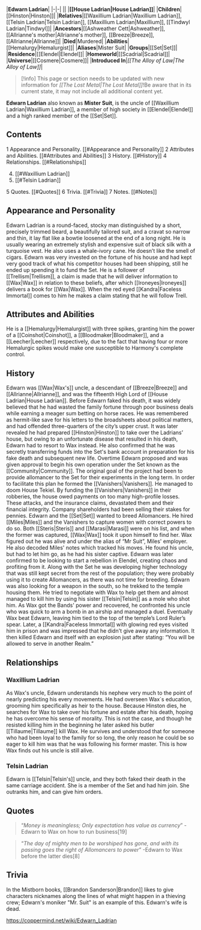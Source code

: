 |**Edwarn Ladrian**|
|-|-|
||
|**[[House Ladrian\|House Ladrian]]**|
|**Children**|[[Hinston\|Hinston]]|
|**Relatives**|[[Waxillium Ladrian\|Waxillium Ladrian]], [[Telsin Ladrian\|Telsin Ladrian]], [[Maxillium Ladrian\|Maxillium]], [[Tindwyl Ladrian\|Tindwyl]]|
|**Ancestors**|[[Ashweather Cett\|Ashweather]], [[Allrianne's mother\|Allrianne's mother]], [[Breeze\|Breeze]], [[Allrianne\|Allrianne]]|
|**Died**|Murdered|
|**Abilities**|[[Hemalurgy\|Hemalurgist]]|
|**Aliases**|Mister Suit|
|**Groups**|[[Set\|Set]]|
|**Residence**|[[Elendel\|Elendel]]|
|**Homeworld**|[[Scadrial\|Scadrial]]|
|**Universe**|[[Cosmere\|Cosmere]]|
|**Introduced In**|*[[The Alloy of Law\|The Alloy of Law]]*|

> [!info] This page or section needs to be updated with new information for *[[The Lost Metal\|The Lost Metal]]*!Be aware that in its current state, it may not include all additional content yet.

**Edwarn Ladrian** also known as **Mister Suit**, is the uncle of [[Waxillium Ladrian\|Waxillium Ladrian]], a member of high society in [[Elendel\|Elendel]] and a high ranked member of the [[Set\|Set]].

## Contents

1 Appearance and Personality. [[#Appearance and Personality]] 
2 Attributes and Abilities. [[#Attributes and Abilities]] 
3 History. [[#History]] 
4 Relationships. [[#Relationships]] 

4. [[#Waxillium Ladrian]] 
4. [[#Telsin Ladrian]] 


5 Quotes. [[#Quotes]] 
6 Trivia. [[#Trivia]] 
7 Notes. [[#Notes]] 


## Appearance and Personality
 
Edwarn Ladrian is a round-faced, stocky man distinguished by a short, precisely trimmed beard, a beautifully tailored suit, and a cravat so narrow and thin, it lay flat like a bowtie loosened at the end of a long night.
He is usually wearing an extremely stylish and expensive suit of black silk with a turquoise vest. He also uses a whale-ivory cane. He doesn’t like the smell of cigars. Edwarn was very invested on the fortune of his house and had kept very good track of what his competitor houses had been shipping, still he ended up spending it to fund the Set.
He is a follower of [[Trellism\|Trellism]], a claim is made that he will deliver information to [[Wax\|Wax]] in relation to these beliefs, after which [[Ironeyes\|Ironeyes]] delivers a book for [[Wax\|Wax]]. When the red eyed [[Kandra\|Faceless Immortal]] comes to him he makes a claim stating that he will follow Trell.

## Attributes and Abilities
He is a [[Hemalurgy\|Hemalurgist]] with three spikes, granting him the power of a [[Coinshot\|Coinshot]], a [[Bloodmaker\|Bloodmaker]], and a [[Leecher\|Leecher]] respectively, due to the fact that having four or more Hemalurgic spikes would make one susceptible to Harmony's complete control.


## History
 
Edwarn was [[Wax\|Wax's]] uncle, a descendant of [[Breeze\|Breeze]] and [[Allrianne\|Allrianne]], and was the fifteenth High Lord of [[House Ladrian\|House Ladrian]].
Before Edwarn faked his death, it was widely believed that he had wasted the family fortune through poor business deals while earning a meager sum betting on horse races. He was remembered as hermit-like save for his letters to the broadsheets about political matters, and had offended three-quarters of the city’s upper crust.
It was later revealed he had prepared [[Hinston\|Hinston]] to take over the Ladrians’ house, but owing to an unfortunate disease that resulted in his death, Edwarn had to resort to Wax instead. He also confirmed that he was secretly transferring funds into the Set's bank account in preparation for his fake death and subsequent new life.
Overtime Edwarn proposed and was given approval to begin his own operation under the Set known as the [[Community\|Community]]. The original goal of the project had been to provide allomancer to the Set for their experiments in the long term. In order to facilitate this plan he formed the [[Vanishers\|Vanishers]].
He managed to doom House Tekiel. By funding the [[Vanishers\|Vanishers]] in their robberies, the house owed payments on too many high-profile losses. These attacks, and the insurance claims, devastated them and their financial integrity. Company shareholders had been selling their stakes for pennies.
Edwarn and the [[Set\|Set]] wanted to breed Allomancers. He hired [[Miles\|Miles]] and the Vanishers to capture women with correct powers to do so. Both [[Steris\|Steris]] and [[Marasi\|Marasi]] were on his list, and when the former was captured, [[Wax\|Wax]] took it upon himself to find her.
Wax figured out he was alive and under the alias of “Mr Suit”, Miles' employer. He also decoded Miles' notes which tracked his moves. He found his uncle, but had to let him go, as he had his sister captive.
Edwarn was later confirmed to be looking to start a rebellion in Elendel, creating chaos and profiting from it. Along with the Set he was developing higher technology that was still kept secret from the rest of the population; they were probably using it to create Allomancers, as there was not time for breeding.
Edwarn was also looking for a weapon in the south, so he trekked to the temple housing them. He tried to negotiate with Wax to help get them and almost managed to kill him by using his sister [[Telsin\|Telsin]] as a mole who shot him.
As Wax got the Bands' power and recovered, he confronted his uncle who was quick to arm a bomb in an airship and managed a duel. Eventually Wax beat Edwarn, leaving him tied to the top of the temple’s Lord Ruler’s spear.
Later, a [[Kandra\|Faceless Immortal]] with glowing red eyes visited him in prison and was impressed that he didn't give away any information. It then killed Edwarn and itself with an explosion just after stating: “You will be allowed to serve in another Realm.”

## Relationships
### Waxillium Ladrian
As Wax's uncle, Edwarn understands his nephew very much to the point of nearly predicting his every movements. He had overseen Wax´s education, grooming him specifically as heir to the house.
Because Hinston dies, he searches for Wax to take over his fortune and estate after his death, hoping he has overcome his sense of morality.
This is not the case, and though he resisted killing him in the beginning he later asked his butler [[Tillaume\|Tillaume]] kill Wax. He survives and understood that for someone who had been loyal to the family for so long, the only reason he could be so eager to kill him was that he was following his former master. This is how Wax finds out his uncle is still alive.

### Telsin Ladrian
Edwarn is [[Telsin\|Telsin's]] uncle, and they both faked their death in the same carriage accident. She is a member of the Set and had him join. She outranks him, and can give him orders.

## Quotes
>“*Money is meaningless; Only expectation has value as currency*”
\-Edwarn to Wax on how to run business[19]


>“*The day of mighty men to be worshiped has gone, and with its passing goes the right of Allomancers to power*”
\-Edwarn to Wax before the latter dies[8]


## Trivia
In the Mistborn books, [[Brandon Sanderson\|Brandon]] likes to give characters nicknames along the lines of what might happen in a thieving crew; Edwarn's moniker "Mr. Suit" is an example of this.
Edwarn's wife is dead.


https://coppermind.net/wiki/Edwarn_Ladrian
